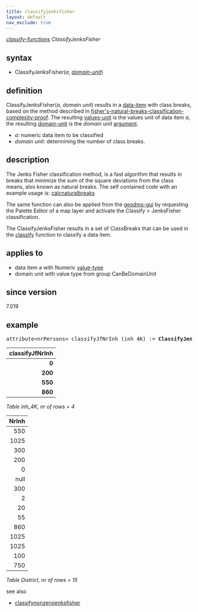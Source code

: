 ```yaml
---
title: classifyjenksfisher
layout: default
nav_exclude: true
---
```

*[classify-functions](classify-functions) ClassifyJenksFisher*

## syntax

- ClassifyJenksFisher(*a*, *[domain-unit](domain-unit)*)

## definition

ClassifyJenksFisher(*a*, *domain unit*) results in a [data-item](data-item) with class breaks, based on the method described in [fisher's-natural-breaks-classification-complexity-proof](fisher's-natural-breaks-classification-complexity-proof).
The resulting [values-unit](values-unit) is the values unit of data item *a*, the resulting [domain-unit](domain-unit) is the *domain unit* [argument](argument).

- *a*: numeric data item to be classified
- *domain unit*: determining the number of class breaks.

## description

The Jenks Fisher classification method, is a fast algorithm that results in breaks that minimize the sum of the square deviations from the class means, also known as natural breaks. The self contained code with an example usage is:
[calcnaturalbreaks](calcnaturalbreaks)

The same function can also be applied from the [geodms-gui](geodms-gui) by requesting the Palette Editor of a map layer and activate the Classify > JenksFisher classification.

The ClassifyJenksFisher results in a set of ClassBreaks that can be used in the [classify](classify) function to classify a data item.

## applies to

- data item a with Numeric [value-type](value-type)
- domain unit with value type from group CanBeDomainUnit

## since version

7.019

## example

<pre>
attribute&lt;nrPersons&gt; classifyJfNrInh (inh_4K) := <B>ClassifyJenksFisher(</B>NrInh, inh_4K<B>)</B>;
</pre>

| **classifyJfNrInh** |
|--------------------:|
| **0**               |
| **200**             |
| **550**             |
| **860**             |

*Table inh_4K, nr of rows = 4*


| NrInh |
|------:|
| 550   |
| 1025  |
| 300   |
| 200   |
| 0     |
| null  |
| 300   |
| 2     |
| 20    |
| 55    |
| 860   |
| 1025  |
| 1025  |
| 100   |
| 750   |

*Table District, nr of rows = 15*

see also
- [classifynonzerojenksfisher](classifynonzerojenksfisher)